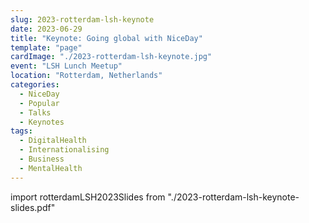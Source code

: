 ```yaml
---
slug: 2023-rotterdam-lsh-keynote
date: 2023-06-29
title: "Keynote: Going global with NiceDay"
template: "page"
cardImage: "./2023-rotterdam-lsh-keynote.jpg"
event: "LSH Lunch Meetup"
location: "Rotterdam, Netherlands"
categories:
  - NiceDay
  - Popular
  - Talks
  - Keynotes
tags:
  - DigitalHealth
  - Internationalising
  - Business
  - MentalHealth
---
```


import rotterdamLSH2023Slides from "./2023-rotterdam-lsh-keynote-slides.pdf"

<SlidesViewer path={rotterdamLSH2023Slides}/>